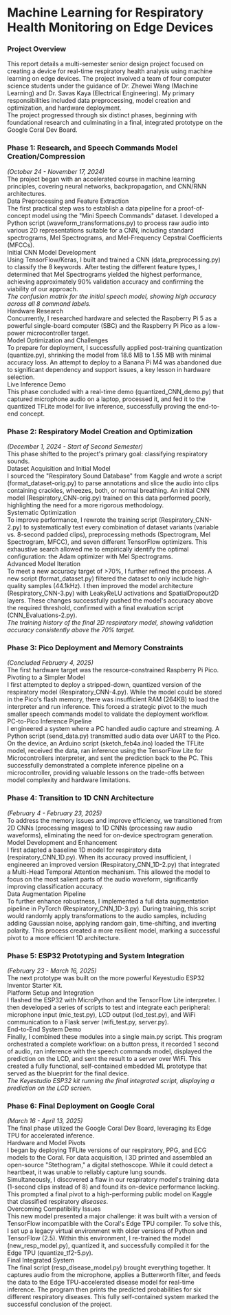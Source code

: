 # **Machine Learning for Respiratory Health Monitoring on Edge Devices**

### **Project Overview**

This report details a multi-semester senior design project focused on creating a device for real-time respiratory health analysis using machine learning on edge devices. The project involved a team of four computer science students under the guidance of Dr. Zhewei Wang (Machine Learning) and Dr. Savas Kaya (Electrical Engineering). My primary responsibilities included data preprocessing, model creation and optimization, and hardware deployment.  
The project progressed through six distinct phases, beginning with foundational research and culminating in a final, integrated prototype on the Google Coral Dev Board.

### **Phase 1: Research, and Speech Commands Model Creation/Compression**

*(October 24 \- November 17, 2024\)*  
The project began with an accelerated course in machine learning principles, covering neural networks, backpropagation, and CNN/RNN architectures.  
Data Preprocessing and Feature Extraction  
The first practical step was to establish a data pipeline for a proof-of-concept model using the "Mini Speech Commands" dataset. I developed a Python script (waveform\_transformations.py) to process raw audio into various 2D representations suitable for a CNN, including standard spectrograms, Mel Spectrograms, and Mel-Frequency Cepstral Coefficients (MFCCs).  
Initial CNN Model Development  
Using TensorFlow/Keras, I built and trained a CNN (data\_preprocessing.py) to classify the 8 keywords. After testing the different feature types, I determined that Mel Spectrograms yielded the highest performance, achieving approximately 90% validation accuracy and confirming the viability of our approach.  
*The confusion matrix for the initial speech model, showing high accuracy across all 8 command labels.*  
Hardware Research  
Concurrently, I researched hardware and selected the Raspberry Pi 5 as a powerful single-board computer (SBC) and the Raspberry Pi Pico as a low-power microcontroller target.  
Model Optimization and Challenges  
To prepare for deployment, I successfully applied post-training quantization (quantize.py), shrinking the model from 18.6 MB to 1.55 MB with minimal accuracy loss. An attempt to deploy to a Banana Pi M4 was abandoned due to significant dependency and support issues, a key lesson in hardware selection.  
Live Inference Demo  
This phase concluded with a real-time demo (quantized\_CNN\_demo.py) that captured microphone audio on a laptop, processed it, and fed it to the quantized TFLite model for live inference, successfully proving the end-to-end concept.

### **Phase 2: Respiratory Model Creation and Optimization**

*(December 1, 2024 \- Start of Second Semester)*  
This phase shifted to the project's primary goal: classifying respiratory sounds.  
Dataset Acquisition and Initial Model  
I sourced the "Respiratory Sound Database" from Kaggle and wrote a script (format\_dataset-orig.py) to parse annotations and slice the audio into clips containing crackles, wheezes, both, or normal breathing. An initial CNN model (Respiratory\_CNN-orig.py) trained on this data performed poorly, highlighting the need for a more rigorous methodology.  
Systematic Optimization  
To improve performance, I rewrote the training script (Respiratory\_CNN-2.py) to systematically test every combination of dataset variants (variable vs. 8-second padded clips), preprocessing methods (Spectrogram, Mel Spectrogram, MFCC), and seven different TensorFlow optimizers. This exhaustive search allowed me to empirically identify the optimal configuration: the Adam optimizer with Mel Spectrograms.  
Advanced Model Iteration  
To meet a new accuracy target of \>70%, I further refined the process. A new script (format\_dataset.py) filtered the dataset to only include high-quality samples (44.1kHz). I then improved the model architecture (Respiratory\_CNN-3.py) with LeakyReLU activations and SpatialDropout2D layers. These changes successfully pushed the model's accuracy above the required threshold, confirmed with a final evaluation script (CNN\_Evaluations-2.py).  
*The training history of the final 2D respiratory model, showing validation accuracy consistently above the 70% target.*

### **Phase 3: Pico Deployment and Memory Constraints**

*(Concluded February 4, 2025\)*  
The first hardware target was the resource-constrained Raspberry Pi Pico.  
Pivoting to a Simpler Model  
I first attempted to deploy a stripped-down, quantized version of the respiratory model (Respiratory\_CNN-4.py). While the model could be stored in the Pico's flash memory, there was insufficient RAM (264KB) to load the interpreter and run inference. This forced a strategic pivot to the much smaller speech commands model to validate the deployment workflow.  
PC-to-Pico Inference Pipeline  
I engineered a system where a PC handled audio capture and streaming. A Python script (send\_data.py) transmitted audio data over UART to the Pico. On the device, an Arduino script (sketch\_feb4a.ino) loaded the TFLite model, received the data, ran inference using the TensorFlow Lite for Microcontrollers interpreter, and sent the prediction back to the PC. This successfully demonstrated a complete inference pipeline on a microcontroller, providing valuable lessons on the trade-offs between model complexity and hardware limitations.

### **Phase 4: Transition to 1D CNN Architecture**

*(February 4 \- February 23, 2025\)*  
To address the memory issues and improve efficiency, we transitioned from 2D CNNs (processing images) to 1D CNNs (processing raw audio waveforms), eliminating the need for on-device spectrogram generation.  
Model Development and Enhancement  
I first adapted a baseline 1D model for respiratory data (respiratory\_CNN\_1D.py). When its accuracy proved insufficient, I engineered an improved version (Respiratory\_CNN\_1D-2.py) that integrated a Multi-Head Temporal Attention mechanism. This allowed the model to focus on the most salient parts of the audio waveform, significantly improving classification accuracy.  
Data Augmentation Pipeline  
To further enhance robustness, I implemented a full data augmentation pipeline in PyTorch (Respiratory\_CNN\_1D-3.py). During training, this script would randomly apply transformations to the audio samples, including adding Gaussian noise, applying random gain, time-shifting, and inverting polarity. This process created a more resilient model, marking a successful pivot to a more efficient 1D architecture.

### **Phase 5: ESP32 Prototyping and System Integration**

*(February 23 \- March 16, 2025\)*  
The next prototype was built on the more powerful Keyestudio ESP32 Inventor Starter Kit.  
Platform Setup and Integration  
I flashed the ESP32 with MicroPython and the TensorFlow Lite interpreter. I then developed a series of scripts to test and integrate each peripheral: microphone input (mic\_test.py), LCD output (lcd\_test.py), and WiFi communication to a Flask server (wifi\_test.py, server.py).  
End-to-End System Demo  
Finally, I combined these modules into a single main.py script. This program orchestrated a complete workflow: on a button press, it recorded 1 second of audio, ran inference with the speech commands model, displayed the prediction on the LCD, and sent the result to a server over WiFi. This created a fully functional, self-contained embedded ML prototype that served as the blueprint for the final device.  
*The Keyestudio ESP32 kit running the final integrated script, displaying a prediction on the LCD screen.*

### **Phase 6: Final Deployment on Google Coral**

*(March 16 \- April 13, 2025\)*  
The final phase utilized the Google Coral Dev Board, leveraging its Edge TPU for accelerated inference.  
Hardware and Model Pivots  
I began by deploying TFLite versions of our respiratory, PPG, and ECG models to the Coral. For data acquisition, I 3D printed and assembled an open-source "Stethogram," a digital stethoscope. While it could detect a heartbeat, it was unable to reliably capture lung sounds.  
Simultaneously, I discovered a flaw in our respiratory model's training data (1-second clips instead of 8\) and found its on-device performance lacking. This prompted a final pivot to a high-performing public model on Kaggle that classified respiratory *diseases*.  
Overcoming Compatibility Issues  
This new model presented a major challenge: it was built with a version of TensorFlow incompatible with the Coral's Edge TPU compiler. To solve this, I set up a legacy virtual environment with older versions of Python and TensorFlow (2.5). Within this environment, I re-trained the model (new\_resp\_model.py), quantized it, and successfully compiled it for the Edge TPU (quantize\_tf2-5.py).  
Final Integrated System  
The final script (resp\_disease\_model.py) brought everything together. It captures audio from the microphone, applies a Butterworth filter, and feeds the data to the Edge TPU-accelerated disease model for real-time inference. The program then prints the predicted probabilities for six different respiratory diseases. This fully self-contained system marked the successful conclusion of the project.